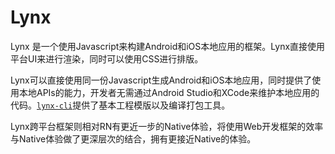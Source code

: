 # Lynx

Lynx 是一个使用Javascript来构建Android和iOS本地应用的框架。Lynx直接使用平台UI来进行渲染，同时可以使用CSS进行排版。

Lynx可以直接使用同一份Javascript生成Android和iOS本地应用，同时提供了使用本地APIs的能力，开发者无需通过Android Studio和XCode来维护本地应用的代码。[`lynx-cli`](./lynx-cli.md)提供了基本工程模版以及编译打包工具。

Lynx跨平台框架则相对RN有更近一步的Native体验，将使用Web开发框架的效率与Native体验做了更深层次的结合，拥有更接近Native的体验。